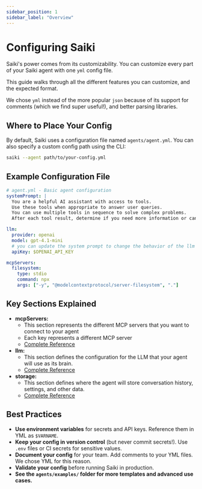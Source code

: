 ```yaml
---
sidebar_position: 1
sidebar_label: "Overview"
---
```


# Configuring Saiki

Saiki's power comes from its customizability. You can customize every part of your Saiki agent with one `yml` config file. 

This guide walks through all the different features you can customize, and the expected format.

We chose `yml` instead of the more popular `json` because of its support for comments (which we find super useful!), and better parsing libraries.

## Where to Place Your Config

By default, Saiki uses a configuration file named `agents/agent.yml`. You can also specify a custom config path using the CLI:

```bash
saiki --agent path/to/your-config.yml
```

## Example Configuration File

```yaml
# agent.yml - Basic agent configuration
systemPrompt: |
  You are a helpful AI assistant with access to tools.
  Use these tools when appropriate to answer user queries.
  You can use multiple tools in sequence to solve complex problems.
  After each tool result, determine if you need more information or can provide a final answer.

llm:
  provider: openai
  model: gpt-4.1-mini
  # you can update the system prompt to change the behavior of the llm
  apiKey: $OPENAI_API_KEY

mcpServers:
  filesystem:
    type: stdio
    command: npx
    args: ["-y", "@modelcontextprotocol/server-filesystem", "."]

```

## Key Sections Explained

- **mcpServers:**
  - This section represents the different MCP servers that you want to connect to your agent
  - Each key represents a different MCP server
  - [Complete Reference](./mcpServers)
- **llm:**
  - This section defines the configuration for the LLM that your agent will use as its brain.
  - [Complete Reference](./llm)
- **storage:**
  - This section defines where the agent will store conversation history, settings, and other data. 
  - [Complete Reference](./storage)

## Best Practices

- **Use environment variables** for secrets and API keys. Reference them in YML as `$VARNAME`.
- **Keep your config in version control** (but never commit secrets!). Use `.env` files or CI secrets for sensitive values.
- **Document your config** for your team. Add comments to your YML files. We chose YML for this reason.
- **Validate your config** before running Saiki in production.
- **See the `agents/examples/` folder for more templates and advanced use cases.**
 